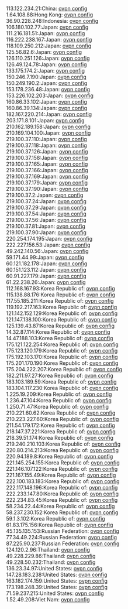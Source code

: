 113.122.234.21:China: [ovpn config](vpn/113_122_234_21.ovpn)  
1.64.108.88:Hong Kong: [ovpn config](vpn/1_64_108_88.ovpn)  
36.90.228.248:Indonesia: [ovpn config](vpn/36_90_228_248.ovpn)  
106.180.102.77:Japan: [ovpn config](vpn/106_180_102_77.ovpn)  
111.216.181.51:Japan: [ovpn config](vpn/111_216_181_51.ovpn)  
116.222.238.167:Japan: [ovpn config](vpn/116_222_238_167.ovpn)  
118.109.250.212:Japan: [ovpn config](vpn/118_109_250_212.ovpn)  
125.56.82.6:Japan: [ovpn config](vpn/125_56_82_6.ovpn)  
126.110.251.126:Japan: [ovpn config](vpn/126_110_251_126.ovpn)  
126.49.124.78:Japan: [ovpn config](vpn/126_49_124_78.ovpn)  
133.175.174.2:Japan: [ovpn config](vpn/133_175_174_2.ovpn)  
150.246.7.190:Japan: [ovpn config](vpn/150_246_7_190.ovpn)  
150.249.190.2:Japan: [ovpn config](vpn/150_249_190_2.ovpn)  
153.178.236.48:Japan: [ovpn config](vpn/153_178_236_48.ovpn)  
153.226.102.203:Japan: [ovpn config](vpn/153_226_102_203.ovpn)  
160.86.33.102:Japan: [ovpn config](vpn/160_86_33_102.ovpn)  
160.86.39.134:Japan: [ovpn config](vpn/160_86_39_134.ovpn)  
182.167.220.214:Japan: [ovpn config](vpn/182_167_220_214.ovpn)  
203.171.8.101:Japan: [ovpn config](vpn/203_171_8_101.ovpn)  
210.162.189.158:Japan: [ovpn config](vpn/210_162_189_158.ovpn)  
210.169.104.100:Japan: [ovpn config](vpn/210_169_104_100.ovpn)  
219.100.37.110:Japan: [ovpn config](vpn/219_100_37_110.ovpn)  
219.100.37.118:Japan: [ovpn config](vpn/219_100_37_118.ovpn)  
219.100.37.126:Japan: [ovpn config](vpn/219_100_37_126.ovpn)  
219.100.37.158:Japan: [ovpn config](vpn/219_100_37_158.ovpn)  
219.100.37.165:Japan: [ovpn config](vpn/219_100_37_165.ovpn)  
219.100.37.166:Japan: [ovpn config](vpn/219_100_37_166.ovpn)  
219.100.37.169:Japan: [ovpn config](vpn/219_100_37_169.ovpn)  
219.100.37.179:Japan: [ovpn config](vpn/219_100_37_179.ovpn)  
219.100.37.190:Japan: [ovpn config](vpn/219_100_37_190.ovpn)  
219.100.37.2:Japan: [ovpn config](vpn/219_100_37_2.ovpn)  
219.100.37.24:Japan: [ovpn config](vpn/219_100_37_24.ovpn)  
219.100.37.29:Japan: [ovpn config](vpn/219_100_37_29.ovpn)  
219.100.37.54:Japan: [ovpn config](vpn/219_100_37_54.ovpn)  
219.100.37.56:Japan: [ovpn config](vpn/219_100_37_56.ovpn)  
219.100.37.81:Japan: [ovpn config](vpn/219_100_37_81.ovpn)  
219.100.37.90:Japan: [ovpn config](vpn/219_100_37_90.ovpn)  
220.254.174.195:Japan: [ovpn config](vpn/220_254_174_195.ovpn)  
222.227.156.53:Japan: [ovpn config](vpn/222_227_156_53.ovpn)  
49.242.140.56:Japan: [ovpn config](vpn/49_242_140_56.ovpn)  
59.171.44.99:Japan: [ovpn config](vpn/59_171_44_99.ovpn)  
60.121.182.178:Japan: [ovpn config](vpn/60_121_182_178.ovpn)  
60.151.123.112:Japan: [ovpn config](vpn/60_151_123_112.ovpn)  
60.91.227.179:Japan: [ovpn config](vpn/60_91_227_179.ovpn)  
61.22.238.26:Japan: [ovpn config](vpn/61_22_238_26.ovpn)  
112.168.167.93:Korea Republic of: [ovpn config](vpn/112_168_167_93.ovpn)  
115.138.88.176:Korea Republic of: [ovpn config](vpn/115_138_88_176.ovpn)  
117.55.185.211:Korea Republic of: [ovpn config](vpn/117_55_185_211.ovpn)  
119.192.217.163:Korea Republic of: [ovpn config](vpn/119_192_217_163.ovpn)  
121.142.152.129:Korea Republic of: [ovpn config](vpn/121_142_152_129.ovpn)  
121.147.138.100:Korea Republic of: [ovpn config](vpn/121_147_138_100.ovpn)  
125.139.43.87:Korea Republic of: [ovpn config](vpn/125_139_43_87.ovpn)  
14.32.87.114:Korea Republic of: [ovpn config](vpn/14_32_87_114.ovpn)  
14.47.188.103:Korea Republic of: [ovpn config](vpn/14_47_188_103.ovpn)  
175.121.122.254:Korea Republic of: [ovpn config](vpn/175_121_122_254.ovpn)  
175.123.120.179:Korea Republic of: [ovpn config](vpn/175_123_120_179.ovpn)  
175.192.103.170:Korea Republic of: [ovpn config](vpn/175_192_103_170.ovpn)  
175.201.170.190:Korea Republic of: [ovpn config](vpn/175_201_170_190.ovpn)  
175.204.222.207:Korea Republic of: [ovpn config](vpn/175_204_222_207.ovpn)  
182.211.97.27:Korea Republic of: [ovpn config](vpn/182_211_97_27.ovpn)  
183.103.189.59:Korea Republic of: [ovpn config](vpn/183_103_189_59.ovpn)  
183.104.117.230:Korea Republic of: [ovpn config](vpn/183_104_117_230.ovpn)  
1.225.19.209:Korea Republic of: [ovpn config](vpn/1_225_19_209.ovpn)  
1.236.47.104:Korea Republic of: [ovpn config](vpn/1_236_47_104.ovpn)  
1.250.71.47:Korea Republic of: [ovpn config](vpn/1_250_71_47.ovpn)  
210.221.60.62:Korea Republic of: [ovpn config](vpn/210_221_60_62.ovpn)  
210.223.227.60:Korea Republic of: [ovpn config](vpn/210_223_227_60.ovpn)  
211.54.179.172:Korea Republic of: [ovpn config](vpn/211_54_179_172.ovpn)  
218.147.37.221:Korea Republic of: [ovpn config](vpn/218_147_37_221.ovpn)  
218.39.51.174:Korea Republic of: [ovpn config](vpn/218_39_51_174.ovpn)  
219.240.210.103:Korea Republic of: [ovpn config](vpn/219_240_210_103.ovpn)  
220.80.214.213:Korea Republic of: [ovpn config](vpn/220_80_214_213.ovpn)  
220.94.189.8:Korea Republic of: [ovpn config](vpn/220_94_189_8.ovpn)  
221.145.254.155:Korea Republic of: [ovpn config](vpn/221_145_254_155.ovpn)  
221.146.107.122:Korea Republic of: [ovpn config](vpn/221_146_107_122.ovpn)  
221.167.155.49:Korea Republic of: [ovpn config](vpn/221_167_155_49.ovpn)  
222.100.183.183:Korea Republic of: [ovpn config](vpn/222_100_183_183.ovpn)  
222.117.148.196:Korea Republic of: [ovpn config](vpn/222_117_148_196.ovpn)  
222.233.147.80:Korea Republic of: [ovpn config](vpn/222_233_147_80.ovpn)  
222.234.83.45:Korea Republic of: [ovpn config](vpn/222_234_83_45.ovpn)  
58.234.22.44:Korea Republic of: [ovpn config](vpn/58_234_22_44.ovpn)  
58.237.230.152:Korea Republic of: [ovpn config](vpn/58_237_230_152.ovpn)  
59.1.3.102:Korea Republic of: [ovpn config](vpn/59_1_3_102.ovpn)  
61.83.175.156:Korea Republic of: [ovpn config](vpn/61_83_175_156.ovpn)  
45.135.135.153:Russian Federation: [ovpn config](vpn/45_135_135_153.ovpn)  
77.34.49.224:Russian Federation: [ovpn config](vpn/77_34_49_224.ovpn)  
87.225.90.237:Russian Federation: [ovpn config](vpn/87_225_90_237.ovpn)  
124.120.2.96:Thailand: [ovpn config](vpn/124_120_2_96.ovpn)  
49.228.229.86:Thailand: [ovpn config](vpn/49_228_229_86.ovpn)  
49.228.50.232:Thailand: [ovpn config](vpn/49_228_50_232.ovpn)  
136.23.34.97:United States: [ovpn config](vpn/136_23_34_97.ovpn)  
147.28.183.238:United States: [ovpn config](vpn/147_28_183_238.ovpn)  
163.182.174.159:United States: [ovpn config](vpn/163_182_174_159.ovpn)  
173.198.248.39:United States: [ovpn config](vpn/173_198_248_39.ovpn)  
71.59.237.215:United States: [ovpn config](vpn/71_59_237_215.ovpn)  
1.52.49.208:Viet Nam: [ovpn config](vpn/1_52_49_208.ovpn)  
